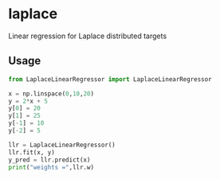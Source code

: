 # laplace
Linear regression for Laplace distributed targets

## Usage
```python
from LaplaceLinearRegressor import LaplaceLinearRegressor

x = np.linspace(0,10,20)
y = 2*x + 5
y[0] = 20
y[1] = 25
y[-1] = 10
y[-2] = 5

llr = LaplaceLinearRegressor()
llr.fit(x, y)
y_pred = llr.predict(x)
print("weights =",llr.w)
```
